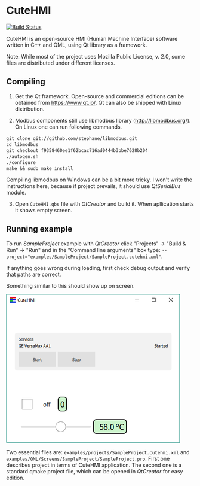 # CuteHMI

[![Build Status](https://travis-ci.org/michpolicht/CuteHMI.svg?branch=master)](https://travis-ci.org/michpolicht/CuteHMI)

CuteHMI is an open-source HMI (Human Machine Interface) software written in C++ and QML, using Qt library as a framework.

Note: While most of the project uses Mozilla Public License, v. 2.0, some files are distributed under different licenses.

## Compiling

1. Get the Qt framework. Open-source and commercial editions can be obtained from https://www.qt.io/. Qt can also be shipped with Linux distribution.

2. Modbus components still use libmodbus library (http://libmodbus.org/). On Linux one can run following commands.
```  
git clone git://github.com/stephane/libmodbus.git
cd libmodbus
git checkout f9358460ee1f62bcac716ad0444b3bbe7628b204
./autogen.sh
./configure
make && sudo make install
```  
Compiling libmodbus on Windows can be a bit more tricky. I won't write the instructions here, because if project prevails, it should use *QtSerialBus* module.

3. Open `CuteHMI.qbs` file with *QtCreator* and build it. When apllication starts it shows empty screen.

## Running example

To run *SampleProject* example with *QtCreator* click "Projects" -> "Build & Run" -> "Run" and in the "Command line arguments" box type: `--project="examples/SampleProject/SampleProject.cutehmi.xml"`.

If anything goes wrong during loading, first check debug output and verify that paths are correct.

Something similar to this should show up on screen.

![SampleProject screenshot](doc/images/examples/SampleProject/screenshot.png)

Two essential files are: `examples/projects/SampleProject.cutehmi.xml` and `examples/QML/Screens/SampleProject/SampleProject.pro`. First one describes project in terms of CuteHMI application. The second one is a standard qmake project file, which can be opened in *QtCreator* for easy edition.
